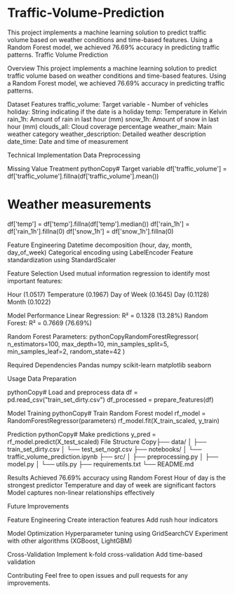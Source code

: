 # Traffic-Volume-Prediction
This project implements a machine learning solution to predict traffic volume based on weather conditions and time-based features. Using a Random Forest model, we achieved 76.69% accuracy in predicting traffic patterns.
Traffic Volume Prediction

Overview
This project implements a machine learning solution to predict traffic volume based on weather conditions and time-based features. Using a Random Forest model, we achieved 76.69% accuracy in predicting traffic patterns.

Dataset Features
traffic_volume: Target variable - Number of vehicles
holiday: String indicating if the date is a holiday
temp: Temperature in Kelvin
rain_1h: Amount of rain in last hour (mm)
snow_1h: Amount of snow in last hour (mm)
clouds_all: Cloud coverage percentage
weather_main: Main weather category
weather_description: Detailed weather description
date_time: Date and time of measurement

Technical Implementation
Data Preprocessing

Missing Value Treatment
pythonCopy# Target variable
df['traffic_volume'] = df['traffic_volume'].fillna(df['traffic_volume'].mean())
# Weather measurements
df['temp'] = df['temp'].fillna(df['temp'].median())
df['rain_1h'] = df['rain_1h'].fillna(0)
df['snow_1h'] = df['snow_1h'].fillna(0)

Feature Engineering
Datetime decomposition (hour, day, month, day_of_week)
Categorical encoding using LabelEncoder
Feature standardization using StandardScaler

Feature Selection
Used mutual information regression to identify most important features:

Hour (1.0517)
Temperature (0.1967)
Day of Week (0.1645)
Day (0.1128)
Month (0.1022)

Model Performance
Linear Regression: R² = 0.1328 (13.28%)
Random Forest: R² = 0.7669 (76.69%)

Random Forest Parameters:
pythonCopyRandomForestRegressor(
    n_estimators=100,
    max_depth=10,
    min_samples_split=5,
    min_samples_leaf=2,
    random_state=42
)

Required Dependencies
Pandas
numpy
scikit-learn
matplotlib
seaborn

Usage
Data Preparation

pythonCopy# Load and preprocess data
df = pd.read_csv("train_set_dirty.csv")
df_processed = prepare_features(df)

Model Training
pythonCopy# Train Random Forest model
rf_model = RandomForestRegressor(parameters)
rf_model.fit(X_train_scaled, y_train)

Prediction
pythonCopy# Make predictions
y_pred = rf_model.predict(X_test_scaled)
File Structure
Copy├── data/
│   ├── train_set_dirty.csv
│   └── test_set_nogt.csv
├── notebooks/
│   └── traffic_volume_prediction.ipynb
├── src/
│   ├── preprocessing.py
│   ├── model.py
│   └── utils.py
├── requirements.txt
└── README.md

Results
Achieved 76.69% accuracy using Random Forest
Hour of day is the strongest predictor
Temperature and day of week are significant factors
Model captures non-linear relationships effectively

Future Improvements

Feature Engineering
Create interaction features
Add rush hour indicators

Model Optimization
Hyperparameter tuning using GridSearchCV
Experiment with other algorithms (XGBoost, LightGBM)

Cross-Validation
Implement k-fold cross-validation
Add time-based validation

Contributing
Feel free to open issues and pull requests for any improvements.

